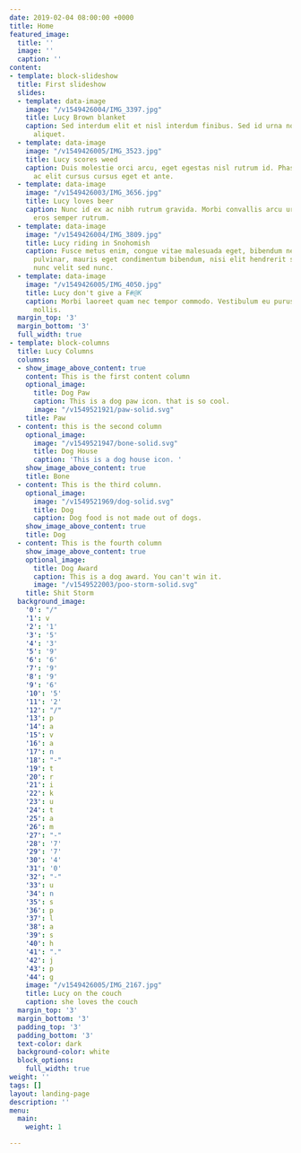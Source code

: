```yaml
---
date: 2019-02-04 08:00:00 +0000
title: Home
featured_image:
  title: ''
  image: ''
  caption: ''
content:
- template: block-slideshow
  title: First slideshow
  slides:
  - template: data-image
    image: "/v1549426004/IMG_3397.jpg"
    title: Lucy Brown blanket
    caption: Sed interdum elit et nisl interdum finibus. Sed id urna non augue mattis
      aliquet.
  - template: data-image
    image: "/v1549426005/IMG_3523.jpg"
    title: Lucy scores weed
    caption: Duis molestie orci arcu, eget egestas nisl rutrum id. Phasellus ut massa
      ac elit cursus cursus eget et ante.
  - template: data-image
    image: "/v1549426003/IMG_3656.jpg"
    title: Lucy loves beer
    caption: Nunc id ex ac nibh rutrum gravida. Morbi convallis arcu urna, id finibus
      eros semper rutrum.
  - template: data-image
    image: "/v1549426004/IMG_3809.jpg"
    title: Lucy riding in Snohomish
    caption: Fusce metus enim, congue vitae malesuada eget, bibendum nec sapien. Quisque
      pulvinar, mauris eget condimentum bibendum, nisi elit hendrerit sem, vel varius
      nunc velit sed nunc.
  - template: data-image
    image: "/v1549426005/IMG_4050.jpg"
    title: Lucy don't give a F#@K
    caption: Morbi laoreet quam nec tempor commodo. Vestibulum eu purus vel ante tincidunt
      mollis.
  margin_top: '3'
  margin_bottom: '3'
  full_width: true
- template: block-columns
  title: Lucy Columns
  columns:
  - show_image_above_content: true
    content: This is the first content column
    optional_image:
      title: Dog Paw
      caption: This is a dog paw icon. that is so cool.
      image: "/v1549521921/paw-solid.svg"
    title: Paw
  - content: this is the second column
    optional_image:
      image: "/v1549521947/bone-solid.svg"
      title: Dog House
      caption: 'This is a dog house icon. '
    show_image_above_content: true
    title: Bone
  - content: This is the third column.
    optional_image:
      image: "/v1549521969/dog-solid.svg"
      title: Dog
      caption: Dog food is not made out of dogs.
    show_image_above_content: true
    title: Dog
  - content: This is the fourth column
    show_image_above_content: true
    optional_image:
      title: Dog Award
      caption: This is a dog award. You can't win it.
      image: "/v1549522003/poo-storm-solid.svg"
    title: Shit Storm
  background_image:
    '0': "/"
    '1': v
    '2': '1'
    '3': '5'
    '4': '3'
    '5': '9'
    '6': '6'
    '7': '9'
    '8': '9'
    '9': '6'
    '10': '5'
    '11': '2'
    '12': "/"
    '13': p
    '14': a
    '15': v
    '16': a
    '17': n
    '18': "-"
    '19': t
    '20': r
    '21': i
    '22': k
    '23': u
    '24': t
    '25': a
    '26': m
    '27': "-"
    '28': '7'
    '29': '7'
    '30': '4'
    '31': '0'
    '32': "-"
    '33': u
    '34': n
    '35': s
    '36': p
    '37': l
    '38': a
    '39': s
    '40': h
    '41': "."
    '42': j
    '43': p
    '44': g
    image: "/v1549426005/IMG_2167.jpg"
    title: Lucy on the couch
    caption: she loves the couch
  margin_top: '3'
  margin_bottom: '3'
  padding_top: '3'
  padding_bottom: '3'
  text-color: dark
  background-color: white
  block_options:
    full_width: true
weight: ''
tags: []
layout: landing-page
description: ''
menu:
  main:
    weight: 1

---
```

